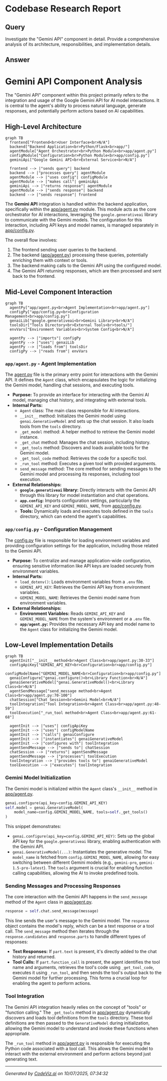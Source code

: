 # Codebase Research Report

## Query
Investigate the "Gemini API" component in detail. Provide a comprehensive analysis of its architecture, responsibilities, and implementation details.

## Answer
# Gemini API Component Analysis

The "Gemini API" component within this project primarily refers to the integration and usage of the Google Gemini API for AI model interactions. It is central to the agent's ability to process natural language, generate responses, and potentially perform actions based on AI capabilities.

## High-Level Architecture

```mermaid
graph TB
  frontend["Frontend<br>User Interface<br>N/A"]
  backend["Backend Application<br>Python/Flask<br>app/"]
  agentModule["Agent Orchestrator<br>Python Module<br>app/agent.py"]
  configModule["Configuration<br>Python Module<br>app/config.py"]
  geminiApi["Google Gemini API<br>External Service<br>N/A"]

  frontend --> |"sends query"| backend
  backend --> |"processes query"| agentModule
  agentModule --> |"uses config"| configModule
  agentModule --> |"makes call"| geminiApi
  geminiApi --> |"returns response"| agentModule
  agentModule --> |"sends response"| backend
  backend --> |"sends response"| frontend
```


The **Gemini API** integration is handled within the backend application, specifically within the [app/agent.py](app/agent.py) module. This module acts as the core orchestrator for AI interactions, leveraging the `google.generativeai` library to communicate with the Gemini models. The configuration for this interaction, including API keys and model names, is managed separately in [app/config.py](app/config.py).

The overall flow involves:
1. The frontend sending user queries to the backend.
2. The backend ([app/agent.py](app/agent.py)) processing these queries, potentially enriching them with context or tools.
3. The backend making calls to the Gemini API using the configured model.
4. The Gemini API returning responses, which are then processed and sent back to the frontend.

## Mid-Level Component Interaction

```mermaid
graph TB
  agentPy["app/agent.py<br>Agent Implementation<br>app/agent.py"]
  configPy["app/config.py<br>Configuration Management<br>app/config.py"]
  genaiLib["google.generativeai<br>Gemini Library<br>N/A"]
  toolsDir["Tools Directory<br>External Tools<br>tools/"]
  envVars["Environment Variables<br>System Config<br>N/A"]

  agentPy --> |"imports"| configPy
  agentPy --> |"uses"| genaiLib
  agentPy --> |"loads from"| toolsDir
  configPy --> |"reads from"| envVars
```


### **`app/agent.py` - Agent Implementation**

The [agent.py](app/agent.py) file is the primary entry point for interactions with the Gemini API. It defines the `Agent` class, which encapsulates the logic for initializing the Gemini model, handling chat sessions, and executing tools.

*   **Purpose:** To provide an interface for interacting with the Gemini AI model, managing chat history, and integrating with external tools.
*   **Internal Parts:**
    *   `Agent` class: The main class responsible for AI interactions.
    *   `__init__` method: Initializes the Gemini model using `genai.GenerativeModel` and sets up the chat session. It also loads tools from the `tools` directory.
    *   `_get_model` method: A helper method to retrieve the Gemini model instance.
    *   `_get_chat` method: Manages the chat session, including history.
    *   `_get_tools` method: Discovers and loads available tools for the Gemini model.
    *   `_get_tool_code` method: Retrieves the code for a specific tool.
    *   `_run_tool` method: Executes a given tool with provided arguments.
    *   `send_message` method: The core method for sending messages to the Gemini model and processing its responses, including tool execution.
*   **External Relationships:**
    *   **`google.generativeai` library:** Directly interacts with the Gemini API through this library for model instantiation and chat operations.
    *   **`app.config`:** Imports configuration settings, particularly the `GEMINI_API_KEY` and `GEMINI_MODEL_NAME`, from [app/config.py](app/config.py).
    *   **Tools:** Dynamically loads and executes tools defined in the `tools` directory, which can extend the agent's capabilities.

### **`app/config.py` - Configuration Management**

The [config.py](app/config.py) file is responsible for loading environment variables and providing configuration settings for the application, including those related to the Gemini API.

*   **Purpose:** To centralize and manage application-wide configuration, ensuring sensitive information like API keys are loaded securely from environment variables.
*   **Internal Parts:**
    *   `load_dotenv()`: Loads environment variables from a `.env` file.
    *   `GEMINI_API_KEY`: Retrieves the Gemini API key from environment variables.
    *   `GEMINI_MODEL_NAME`: Retrieves the Gemini model name from environment variables.
*   **External Relationships:**
    *   **Environment Variables:** Reads `GEMINI_API_KEY` and `GEMINI_MODEL_NAME` from the system's environment or a `.env` file.
    *   **`app/agent.py`:** Provides the necessary API key and model name to the `Agent` class for initializing the Gemini model.

## Low-Level Implementation Details

```mermaid
graph TB
  agentInit["__init__ method<br>Agent Class<br>app/agent.py:30-33"]
  configApiKey["GEMINI_API_KEY<br>Configuration<br>app/config.py"]
  configModelName["GEMINI_MODEL_NAME<br>Configuration<br>app/config.py"]
  genaiConfigure["genai.configure()<br>Library Function<br>N/A"]
  genaiGenerativeModel["genai.GenerativeModel()<br>Library Class<br>N/A"]
  agentSendMessage["send_message method<br>Agent Class<br>app/agent.py:70-100"]
  chatSession["Chat Session<br>Gemini Model<br>N/A"]
  toolIntegration["Tool Integration<br>Agent Class<br>app/agent.py:48-59"]
  toolExecution["_run_tool method<br>Agent Class<br>app/agent.py:61-68"]

  agentInit --> |"uses"| configApiKey
  agentInit --> |"uses"| configModelName
  agentInit --> |"calls"| genaiConfigure
  agentInit --> |"instantiates"| genaiGenerativeModel
  agentInit --> |"configures with"| toolIntegration
  agentSendMessage --> |"sends to"| chatSession
  chatSession --> |"returns"| agentSendMessage
  agentSendMessage --> |"processes"| toolExecution
  toolIntegration --> |"provides tools to"| genaiGenerativeModel
  toolExecution --> |"executes"| toolIntegration
```


### Gemini Model Initialization

The Gemini model is initialized within the `Agent` class's `__init__` method in [app/agent.py](app/agent.py:30-33).

```python
genai.configure(api_key=config.GEMINI_API_KEY)
self.model = genai.GenerativeModel(
    model_name=config.GEMINI_MODEL_NAME, tools=self._get_tools()
)
```

This snippet demonstrates:
*   `genai.configure(api_key=config.GEMINI_API_KEY)`: Sets up the global API key for the `google.generativeai` library, enabling authentication with the Gemini API.
*   `genai.GenerativeModel(...)`: Instantiates the generative model. The `model_name` is fetched from `config.GEMINI_MODEL_NAME`, allowing for easy switching between different Gemini models (e.g., `gemini-pro`, `gemini-1.5-pro-latest`). The `tools` argument is crucial for enabling function calling capabilities, allowing the AI to invoke predefined tools.

### Sending Messages and Processing Responses

The core interaction with the Gemini API happens in the `send_message` method of the `Agent` class in [app/agent.py](app/agent.py:70-100).

```python
response = self.chat.send_message(message)
```

This line sends the user's message to the Gemini model. The `response` object contains the model's reply, which can be a text response or a tool call. The `send_message` method then iterates through the `response.candidates` and `response.parts` to handle different types of responses:

*   **Text Responses:** If `part.text` is present, it's directly added to the chat history and returned.
*   **Tool Calls:** If `part.function_call` is present, the agent identifies the tool name and arguments, retrieves the tool's code using `_get_tool_code`, executes it using `_run_tool`, and then sends the tool's output back to the Gemini model for further processing. This forms a crucial loop for enabling the agent to perform actions.

### Tool Integration

The Gemini API integration heavily relies on the concept of "tools" or "function calling." The `_get_tools` method in [app/agent.py](app/agent.py:48-59) dynamically discovers and loads tool definitions from the `tools` directory. These tool definitions are then passed to the `GenerativeModel` during initialization, allowing the Gemini model to understand and invoke these functions when appropriate.

The `_run_tool` method in [app/agent.py](app/agent.py:61-68) is responsible for executing the Python code associated with a tool call. This allows the Gemini model to interact with the external environment and perform actions beyond just generating text.

---
*Generated by [CodeViz.ai](https://codeviz.ai) on 10/07/2025, 07:34:32*
